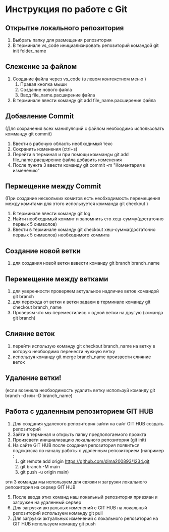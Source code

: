 # Инструкция по работе с Git 

## Открытие локального репозитория ##
1. Выбрать папку для размещения репозитория
2. В терминале vs_code инициализировать репозиторий командой git init folder_name

## Слежение за файлом ##
1. Создание файла через vs_code (в левом контекстном меню )
    1. Правая кнопка мыши 
    2. Создание нового файла
    3. Ввод file_name.расширение файла
2. В терминале ввести команду git add file_name.расширение файла

## Добавление Commit ##
(Для сохранения всех манипуляций с файлом необходимо использовать комманду git commit)
1. Ввести в рабочую область необходимый текс
2. Сохранить изменения  (ctrl+s)
3. Перейти в терминал и при помощи комманды git add file_name.расширение файла добавить изменения
4. После пункта 3 ввести команду git commit -m "Коментария к изменению"

## Пермещение между Commit ##
(При создание нескольких комитов есть необходимость перемещения между комитами для этого используется комманда git checkout )
1. В терминале ввести команду git log
2. Найти необходимый коммит и запомнить его хеш-сумму(достаточно первых 5 символов)
3. Ввести в терминале команду git checkout хеш-сумма(достаточно первых 5 символов) необходимого коммита

## Создание новой ветки ##
1. для создания новой ветки вввести команду git branch branch_name

 ## Перемещение между ветками ##
 1. для уверенности проверяем актуальное надличие веток командой git branch
 2. для перехода от ветки к ветки задаем в терминале команду git checkout branch_name
 3. Проверям что мы переместились с одной ветки на другую (команда git branch)
 
## Слияние веток ##
1. перейти использую команду git checkout branch_name на ветку в которую необходимо перенести нужную ветку
2. используя команду git merge branch_name произвести слияние веток 

## Удаление ветки! ##
(если возникла необходимость удалить ветку  используй команду git branch -d или -D branch_name)

## Работа с удаленным репозиторием  GIT HUB ##

1. Для создания удаленого репозитория зайти на сайт GIT HUB создать репозиторий 
2. Зайти в терминал и открыть  папку предпологаемого проэкта 
3. Произсвети инициализацию локального репозитория (git init) 
4. На сайте GIT HUB после создания репозитория появиться подсказска по началу работы с удаленным репозиторием (например : 
    1. git remote add origin https://github.com/dima200893/1234.git 
    2. git branch -M main 
    3. git push -u origin main)

 эти 3 команды мы используем для связки и загрузки локального репозитория на сервер GIT HUB 
 
 5. После ввода этих команд наш локальный репозитория привзяан и загружен на удаленный сервер
 6. Для загрузки актуальных изменений с GIT HUB на локальный репозиторий используем команду git pull 
 7. Для загрузки актуальных изменений с локального репозитория на GIT HUB используем команду git push
